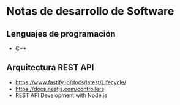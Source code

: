 # Notas de desarrollo de Software

## Lenguajes de programación

* [C++](C++/8bcdab5e21498c4e74750b11914a2818.md)

## Arquitectura REST API

- https://www.fastify.io/docs/latest/Lifecycle/
- https://docs.nestjs.com/controllers
- REST API Development with Node.js
